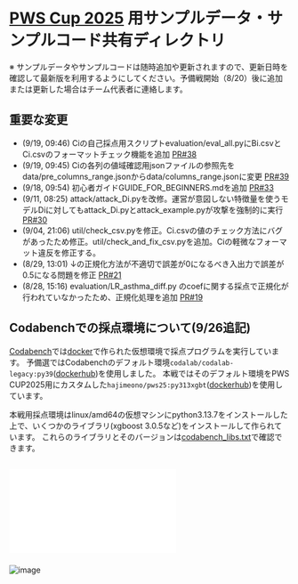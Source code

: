 # [PWS Cup 2025](https://www.iwsec.org/pws/2025/cup25.html) 用サンプルデータ・サンプルコード共有ディレクトリ

※ サンプルデータやサンプルコードは随時追加や更新されますので、更新日時を確認して最新版を利用するようにしてください。予備戦開始（8/20）後に追加または更新した場合はチーム代表者に連絡します。
## 重要な変更
- (9/19, 09:46) Ciの自己採点用スクリプトevaluation/eval_all.pyにBi.csvとCi.csvのフォーマットチェック機能を追加 [PR#38](https://github.com/pwscup/pwscup2025-scripts/pull/38)
- (9/19, 09:45) Ciの各列の値域確認用jsonファイルの参照先をdata/pre_columns_range.jsonからdata/columns_range.jsonに変更 [PR#39](https://github.com/pwscup/pwscup2025-scripts/pull/39)
- (9/18, 09:54) 初心者ガイドGUIDE_FOR_BEGINNERS.mdを追加 [PR#33](https://github.com/pwscup/pwscup2025-scripts/pull/33)
- (9/11, 08:25) attack/attack_Di.pyを改修。運営が意図しない特徴量を使うモデルDiに対してもattack_Di.pyとattack_example.pyが攻撃を強制的に実行 [PR#30](https://github.com/pwscup/pwscup2025-scripts/pull/30)
- (9/04, 21:06) util/check_csv.pyを修正。Ci.csvの値のチェック方法にバグがあったため修正。util/check_and_fix_csv.pyを追加。Ciの軽微なフォーマット違反を修正する。
- (8/29, 13:01) ↓の正規化方法が不適切で誤差が0になるべき入出力で誤差が0.5になる問題を修正 [PR#21](https://github.com/pwscup/pwscup2025-scripts/pull/21)
- (8/28, 15:16) evaluation/LR_asthma_diff.py のcoefに関する採点で正規化が行われていなかったため、正規化処理を追加 [PR#19](https://github.com/pwscup/pwscup2025-scripts/pull/19)

## Codabenchでの採点環境について(9/26追記)

[Codabench](https://www.codabench.org/competitions/10160/)では[docker](https://www.docker.com/)で作られた仮想環境で採点プログラムを実行しています。
予備選ではCodabenchのデフォルト環境`codalab/codalab-legacy:py39`([dockerhub](https://hub.docker.com/r/codalab/codalab-legacy/tags))を使用しました。
本戦ではそのデフォルト環境をPWS CUP2025用にカスタムした`hajimeono/pws25:py313xgbt`([dockerhub](https://hub.docker.com/repository/docker/hajimeono/pws25/general))を使用しています。

本戦用採点環境はlinux/amd64の仮想マシンにpython3.13.7をインストールした上で、いくつかのライブラリ(xgboost 3.0.5など)をインストールして作られています。
これらのライブラリとそのバージョンは[codabench_libs.txt](https://github.com/pwscup/pwscup2025-scripts/blob/74f80637c41e08a67bdd971887ad4231c11120fa/codabench_libs.txt)で確認できます。

## ![PWS Cup 2025 の基本的な流れ](PWSCUP2025flow.pdf)

<img width="1050" height="567" alt="image" src="https://github.com/user-attachments/assets/859c85d5-c340-488e-bf68-3a58edc2e981" />

